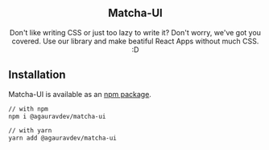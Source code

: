 <h2 align='center'> Matcha-UI</h2>
<p align='center'> Don't like writing CSS or just too lazy to write it? Don't worry, we've got you covered. Use our library and make beatiful React Apps without much CSS. :D  </p>

## Installation

Matcha-UI is available as an [npm package](https://www.npmjs.com/package/@agauravdev/matcha-ui).

```sh
// with npm
npm i @agauravdev/matcha-ui

// with yarn
yarn add @agauravdev/matcha-ui
```
